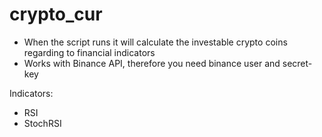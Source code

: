 # crypto_cur

* When the script runs it will calculate the investable crypto coins regarding to financial indicators
* Works with Binance API, therefore you need binance user and secret-key

Indicators:
*  RSI 
*  StochRSI
